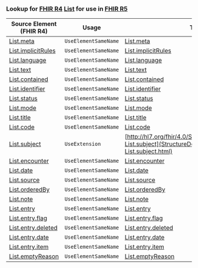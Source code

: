 ### Lookup for [FHIR R4](https://hl7.org/fhir/R4/) [List](https://hl7.org/fhir/R4/List.html) for use in [FHIR R5](https://hl7.org/fhir/R5/)

| Source Element (FHIR R4) | Usage | Target |
| -------------- | ----- | ------ |
| [List.meta](https://hl7.org/fhir/R4/List.html#resource) | `UseElementSameName` | [List.meta](https://hl7.org/fhir/R5/List.html#resource) |
| [List.implicitRules](https://hl7.org/fhir/R4/List.html#resource) | `UseElementSameName` | [List.implicitRules](https://hl7.org/fhir/R5/List.html#resource) |
| [List.language](https://hl7.org/fhir/R4/List.html#resource) | `UseElementSameName` | [List.language](https://hl7.org/fhir/R5/List.html#resource) |
| [List.text](https://hl7.org/fhir/R4/List.html#resource) | `UseElementSameName` | [List.text](https://hl7.org/fhir/R5/List.html#resource) |
| [List.contained](https://hl7.org/fhir/R4/List.html#resource) | `UseElementSameName` | [List.contained](https://hl7.org/fhir/R5/List.html#resource) |
| [List.identifier](https://hl7.org/fhir/R4/List.html#resource) | `UseElementSameName` | [List.identifier](https://hl7.org/fhir/R5/List.html#resource) |
| [List.status](https://hl7.org/fhir/R4/List.html#resource) | `UseElementSameName` | [List.status](https://hl7.org/fhir/R5/List.html#resource) |
| [List.mode](https://hl7.org/fhir/R4/List.html#resource) | `UseElementSameName` | [List.mode](https://hl7.org/fhir/R5/List.html#resource) |
| [List.title](https://hl7.org/fhir/R4/List.html#resource) | `UseElementSameName` | [List.title](https://hl7.org/fhir/R5/List.html#resource) |
| [List.code](https://hl7.org/fhir/R4/List.html#resource) | `UseElementSameName` | [List.code](https://hl7.org/fhir/R5/List.html#resource) |
| [List.subject](https://hl7.org/fhir/R4/List.html#resource) | `UseExtension` | [http://hl7.org/fhir/4.0/StructureDefinition/extension-List.subject](StructureDefinition-ext-R4-List.subject.html) |
| [List.encounter](https://hl7.org/fhir/R4/List.html#resource) | `UseElementSameName` | [List.encounter](https://hl7.org/fhir/R5/List.html#resource) |
| [List.date](https://hl7.org/fhir/R4/List.html#resource) | `UseElementSameName` | [List.date](https://hl7.org/fhir/R5/List.html#resource) |
| [List.source](https://hl7.org/fhir/R4/List.html#resource) | `UseElementSameName` | [List.source](https://hl7.org/fhir/R5/List.html#resource) |
| [List.orderedBy](https://hl7.org/fhir/R4/List.html#resource) | `UseElementSameName` | [List.orderedBy](https://hl7.org/fhir/R5/List.html#resource) |
| [List.note](https://hl7.org/fhir/R4/List.html#resource) | `UseElementSameName` | [List.note](https://hl7.org/fhir/R5/List.html#resource) |
| [List.entry](https://hl7.org/fhir/R4/List.html#resource) | `UseElementSameName` | [List.entry](https://hl7.org/fhir/R5/List.html#resource) |
| [List.entry.flag](https://hl7.org/fhir/R4/List.html#resource) | `UseElementSameName` | [List.entry.flag](https://hl7.org/fhir/R5/List.html#resource) |
| [List.entry.deleted](https://hl7.org/fhir/R4/List.html#resource) | `UseElementSameName` | [List.entry.deleted](https://hl7.org/fhir/R5/List.html#resource) |
| [List.entry.date](https://hl7.org/fhir/R4/List.html#resource) | `UseElementSameName` | [List.entry.date](https://hl7.org/fhir/R5/List.html#resource) |
| [List.entry.item](https://hl7.org/fhir/R4/List.html#resource) | `UseElementSameName` | [List.entry.item](https://hl7.org/fhir/R5/List.html#resource) |
| [List.emptyReason](https://hl7.org/fhir/R4/List.html#resource) | `UseElementSameName` | [List.emptyReason](https://hl7.org/fhir/R5/List.html#resource) |
